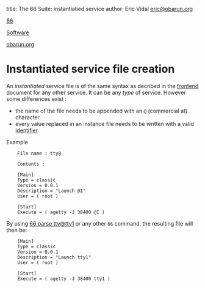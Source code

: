 title: The 66 Suite: instantiatied service
author: Eric Vidal <eric@obarun.org>

[66](index.html)

[Software](https://web.obarun.org/software)

[obarun.org](https://web.obarun.org)

# Instantiated service file creation

An *instantiated* service file is of the same syntax as decribed in the [frontend](66-frontend.html) document for any other service. It can be any *type* of service. However some differences exist :

- the name of the file needs to be appended with an `@` (commercial at) character.
- every value replaced in an instance file needs to be written with a valid [identifier](66-identifier.html).

Example

```
    File name : tty@

    Contents :

    [Main]
    Type = classic
    Version = 0.0.1
    Description = "Launch @I"
    User = ( root )

    [Start]
    Execute = ( agetty -J 38400 @I )
```

By using [66 parse tty@tty1](66-parse.html) or any other `66` command, the resulting file will then be:

```
    [Main]
    Type = classic
    Version = 0.0.1
    Description = "Launch tty1"
    User = ( root )

    [Start]
    Execute = ( agetty -J 38400 tty1 )
```
